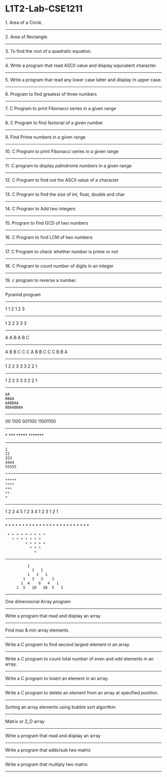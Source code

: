 # L1T2-Lab-CSE1211

<body><div>
1.   Area of a Circle. <hr>
</div></body>
2.   Area of Rectangle. <hr>
3.   To find the root of a quadratic equation. <hr>
4.   Write a program that read ASCII value and display equivalent character. <hr>
5.   Write a program that read any lower case latter and display in upper case. <hr>
6.   Program to find greatest of three numbers <hr>
7.   C Program to print Fibonacci series in a given range <hr>
8.   C Program to find factorial of a given number <hr>
9.   Find Prime numbers in a given range <hr>
10.  C Program to print Fibonacci series in a given range <hr>
11.  C program to display palindrome numbers in a given range <hr>
12.  C Program to find out the ASCII value of a character <hr>
13.  C Program to find the size of int, float, double and char <hr>
14.  C Program to Add two integers <hr>
15.  Program to find GCD of two numbers <hr>
16.  C Program to find LCM of two numbers <hr>
17.  C Program to check whether number is prime or not <hr>
18.  C Program to count number of digits in an integer <hr>
19.  c program to reverse a number. <hr>

Pyramid program <hr>

   1
   1 2
   1 2 3
<hr>

   1
   2 2
   3 3 3
<hr>
   A
   A B
   A B C
<hr>
     A
 B      B
C   C     C
      A
 B      B
C   C     C
  B     B
     A
     
 <hr>    
             1
         2       2
     3      3      3
         2      2
             1
<hr>	     
	     
1
2  2
3   3  3
2    2
1

<hr>

	AA
	BBAA
	AABBAA
	BBAABBAA
<hr>
	00
	1100
	001100
	11001100

<hr>
	*
	***
	*****
	*******
<hr>

	1
	22
	333
	4444
	55555

<hr>

	*****
	****
	***
	**
	*


<hr>
	1 2 3 4 5
	1 2 3 4
	1 2 3
	1 2
	1

<hr>
                 *
    	       * * *
 	     * * * * *
 	   * * * * * * *
	 * * * * * * * * *

	 * * * * * * * * *
  	   * * * * * * *
             * * * * *
               * * *
                 *



<hr>


	          1
                1   1
              1   2   1
            1   3   3    1
           1  4    6   4   1
         1  5   10   10  5   1
<hr>
One dimensional Array program <hr>


Write a program that read and display an array <hr>
Find max & min array elements <hr>
Write a C program to find second largest element in an array.<hr>
Write a C program to count total number of even and odd elements in an array. <hr>
 Write a C program to insert an element in an array. <hr>
Write a C program to delete an element from an array at specified position. <hr>
Sorting an array elements using bubble sort algorithm <hr>
Matrix or 2_D array <hr>
Write a program that read and display an array <hr>
Write a program that  adds/sub two matrix <hr>
Write a program that multiply two matrix <hr>





 
